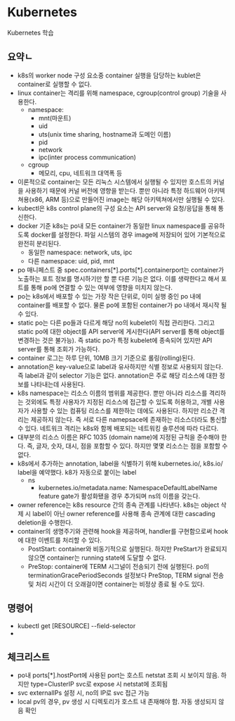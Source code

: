 # Kubernetes
Kubernetes 학습

## 요약ㄴ
- k8s의 worker node 구성 요소중 container 실행을 담당하는 kublet은 container로 실행할 수 없다.
- linux container는 격리를 위해 namespace, cgroup(control group) 기술을 사용한다.
  - namespace:
    - mnt(마운트)
    - uid
    - uts(unix time sharing, hostname과 도메인 이름)
    - pid
    - network
    - ipc(inter process communication)
  - cgroup
    - 메모리, cpu, 네트워크 대역폭 등
- 이론적으로 container는 모든 리눅스 시스템에서 실행될 수 있지만 호스트의 커널을 사용하기 때문에 커널 버전에 영향을 받는다. 뿐만 아니라 특정 하드웨어 아키텍쳐용(x86, ARM 등)으로 만들어진 image는 해당 아키텍쳐에서만 실행될 수 있다.
- kubectl은 k8s control plane의 구성 요소는 API server와 요청/응답을 통해 통신한다.
- docker 기준 k8s는 po내 모든 container가 동일한 linux namespace를 공유하도록 docker를 설정한다. 파일 시스템의 경우 image에 저장되어 있어 기본적으로 완전히 분리된다.
  - 동일한 namespace: network, uts, ipc
  - 다른 namespace: uid, pid, mnt
- po 매니페스트 중 spec.containers[\*].ports[\*].containerport는 container가 노출하는 포트 정보를 명시하기만 할 뿐 다른 기능은 없다. 이를 생략한다고 해서 포트를 통해 po에 연결할 수 있는 여부에 영향을 미치지 않는다.
- po는 k8s에서 배포할 수 있는 가장 작은 단위로, 이미 실행 중인 po 내에 container를 배포할 수 없다. 물론 po에 포함된 container가 po 내에서 재시작 될 수 있다.
- static po는 다른 po들과 다르게 해당 no의 kubelet이 직접 관리한다. 그리고 static po에 대한 object를 API server에 게시한다(API server를 통해 object를 변경하는 것은 불가능). 즉 static po가 특정 kubelet에 종속되어 있지만 API server를 통해 조회가 가능하다.
- container 로그는 하루 단위, 10MB 크기 기준으로 롤링(rolling)된다.
- annotation은 key-value으로 label과 유사하지만 식별 정보로 사용되지 않는다. 즉 label과 같이 selector 기능은 없다. annotation은 주로 해당 리소스에 대한 정보를 나타내는데 사용된다.
- k8s namespace는 리소스 이름의 범위를 제공한다. 뿐만 아니라 리소스를 격리하는 것외에도 특정 사용자가 지정된 리소스에 접근할 수 있도록 허용하고, 개별 사용자가 사용할 수 있는 컴퓨팅 리소스를 제한하는 데에도 사용된다. 하지만 리소간 격리는 제공하지 않는다. 즉 서로 다른 namepsace에 존재하는 리소스더라도 통신할 수 있다. 네트워크 격리는 k8s와 함께 배포되는 네트워킹 솔루션에 따라 다르다.
- 대부분의 리소스 이름은 RFC 1035 (domain name)에 지정된 규칙을 준수해야 한다. 즉, 글자, 숫자, 대시, 점을 포함할 수 있다. 하지만 몇몇 리소스는 점을 포함할 수 없다.
- k8s에서 추가하는 annotation, label을 식별하기 위해 kubernetes.io/, k8s.io/ label을 예약했다. k8가 자동으로 붙이는 label
  - ns
    - kubernetes.io/metadata.name: NamespaceDefaultLabelName feature gate가 활성화됐을 경우 추가되며 ns의 이름을 갖는다.
- owner reference는 k8s resource 간의 종속 관계를 나타낸다. k8s는 object 삭제 시 label이 아닌 owner reference를 사용해 종속 관계에 대한 cascading deletion을 수행한다. 
- container의 생명주기와 관련해 hook을 제공하며, handler를 구현함으로써 hook에 대한 이벤트를 처리할 수 있다.
  - PostStart: container와 비동기적으로 실행된다. 하지만 PreStart가 완료되지 않으면 container는 running state에 도달할 수 없다.
  - PreStop: container에 TERM 시그널이 전송되기 전에 실행된다. po의 terminationGracePeriodSeconds 설정보다 PreStop, TERM signal 전송 및 처리 시간이 더 오래걸이면 container는 비정상 종료 될 수도 있다.

## 명령어
- kubectl get [RESOURCE] --field-selector
- 

## 체크리스트
- po내 ports[*].hostPort에 사용된 port는 호스트 netstat 조회 시 보이지 않음. 하지만 type=ClusterIP svc로 expose 시 netstat에 조회됨
- svc externalIPs 설정 시, no의 IP로 svc 접근 가능
- local pv의 경우, pv 생성 시 디렉토리가 호스트 내 존재해야 함. 자동 생성되지 않음 확인